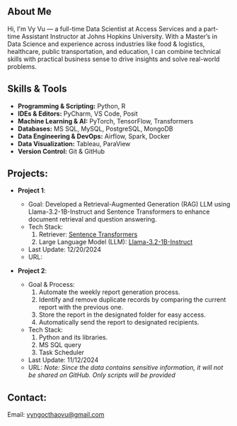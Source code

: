 ## About Me
Hi, I'm Vy Vu — a full-time Data Scientist at Access Services and a part-time Assistant Instructor at Johns Hopkins University. With a Master’s in Data Science and experience across industries like food & logistics, healthcare, public transportation, and education, I can combine technical skills with practical business sense to drive insights and solve real-world problems.

## Skills & Tools
- **Programming & Scripting:** Python, R  
- **IDEs & Editors:** PyCharm, VS Code, Posit  
- **Machine Learning & AI:** PyTorch, TensorFlow, Transformers  
- **Databases:** MS SQL, MySQL, PostgreSQL, MongoDB  
- **Data Engineering & DevOps:** Airflow, Spark, Docker  
- **Data Visualization:** Tableau, ParaView  
- **Version Control:** Git & GitHub  

## Projects:
- **Project 1**:
  - Goal: Developed a Retrieval-Augmented Generation (RAG) LLM using Llama-3.2-1B-Instruct and Sentence Transformers to enhance document retrieval and question answering.
  - Tech Stack:
    1. Retriever: [Sentence Transformers](https://huggingface.co/sentence-transformers/all-MiniLM-L6-v2)
    2. Large Language Model (LLM): [Llama-3.2-1B-Instruct](https://huggingface.co/meta-llama/Llama-3.2-1B-Instruct)
  - Last Update: 12/20/2024
  - URL:
    
- **Project 2**:
  - Goal & Process:
    1. Automate the weekly report generation process.
    2. Identify and remove duplicate records by comparing the current report with the previous one.
    3. Store the report in the designated folder for easy access.
    4. Automatically send the report to designated recipients.
  - Tech Stack:
    1. Python and its libraries.
    2. MS SQL query
    3. Task Scheduler
  - Last Update: 11/12/2024
  - URL:
  *Note: Since the data contains sensitive information, it will not be shared on GitHub. Only scripts will be provided*

## Contact:
Email: vyngocthaovu@gmail.com 
